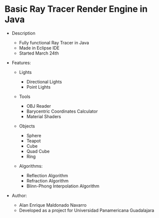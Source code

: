 # Basic Ray Tracer Render Engine in Java

- Description

  - Fully functional Ray Tracer in Java
  - Made in Eclipse IDE
  - Started March 24th

- Features:

  - Lights

    - Directional Lights
    - Point Lights

  - Tools

    - OBJ Reader
    - Barycentric Coordinates Calculator
    - Material Shaders

  - Objects

    - Sphere
    - Teapot
    - Cube
    - Quad Cube
    - Ring

  - Algorithms:
    - Reflection Algorithm
    - Refraction Algorithm
    - Blinn-Phong Interpolation Algorithm

- Author:

  - Alan Enrique Maldonado Navarro
  - Developed as a project for Universidad Panamericana Guadalajara
